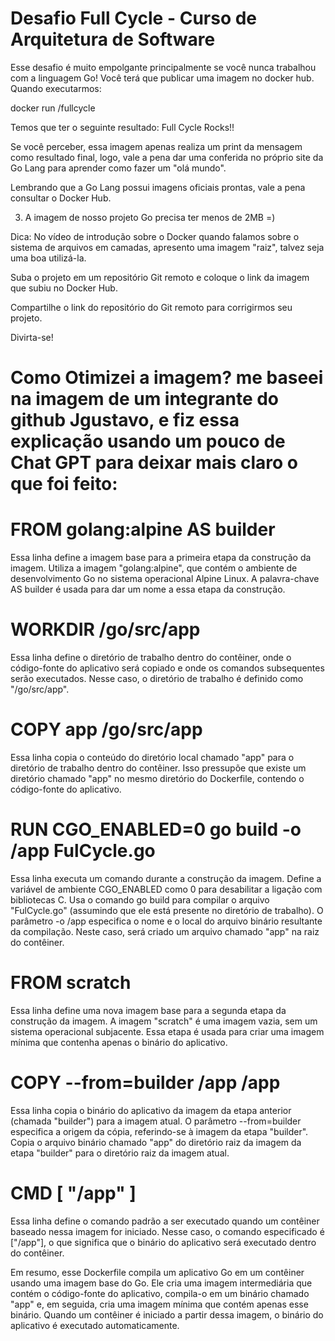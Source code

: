 # Desafio Full Cycle - Curso de Arquitetura de Software
Esse desafio é muito empolgante principalmente se você nunca trabalhou com a linguagem Go!
Você terá que publicar uma imagem no docker hub. Quando executarmos:

docker run <seu-user>/fullcycle

Temos que ter o seguinte resultado: Full Cycle Rocks!!

Se você perceber, essa imagem apenas realiza um print da mensagem como resultado final, logo, vale a pena dar uma conferida no próprio site da Go Lang para aprender como fazer um "olá mundo".

Lembrando que a Go Lang possui imagens oficiais prontas, vale a pena consultar o Docker Hub.

3) A imagem de nosso projeto Go precisa ter menos de 2MB =)

Dica: No vídeo de introdução sobre o Docker quando falamos sobre o sistema de arquivos em camadas, apresento uma imagem "raiz", talvez seja uma boa utilizá-la.

Suba o projeto em um repositório Git remoto e coloque o link da imagem que subiu no Docker Hub.

Compartilhe o link do repositório do Git remoto para corrigirmos seu projeto.

Divirta-se!


# Como Otimizei a imagem? me baseei na imagem de um integrante do github Jgustavo, e fiz essa explicação usando um pouco de Chat GPT para deixar mais claro o que foi feito:

# FROM golang:alpine AS builder

Essa linha define a imagem base para a primeira etapa da construção da imagem.
Utiliza a imagem "golang:alpine", que contém o ambiente de desenvolvimento Go no sistema operacional Alpine Linux.
A palavra-chave AS builder é usada para dar um nome a essa etapa da construção.

# WORKDIR /go/src/app

Essa linha define o diretório de trabalho dentro do contêiner, onde o código-fonte do aplicativo será copiado e onde os comandos subsequentes serão executados.
Nesse caso, o diretório de trabalho é definido como "/go/src/app".

# COPY app /go/src/app

Essa linha copia o conteúdo do diretório local chamado "app" para o diretório de trabalho dentro do contêiner.
Isso pressupõe que existe um diretório chamado "app" no mesmo diretório do Dockerfile, contendo o código-fonte do aplicativo.

# RUN CGO_ENABLED=0 go build -o /app FulCycle.go

Essa linha executa um comando durante a construção da imagem.
Define a variável de ambiente CGO_ENABLED como 0 para desabilitar a ligação com bibliotecas C.
Usa o comando go build para compilar o arquivo "FulCycle.go" (assumindo que ele está presente no diretório de trabalho).
O parâmetro -o /app especifica o nome e o local do arquivo binário resultante da compilação. Neste caso, será criado um arquivo chamado "app" na raiz do contêiner.

# FROM scratch

Essa linha define uma nova imagem base para a segunda etapa da construção da imagem.
A imagem "scratch" é uma imagem vazia, sem um sistema operacional subjacente.
Essa etapa é usada para criar uma imagem mínima que contenha apenas o binário do aplicativo.

# COPY --from=builder /app /app

Essa linha copia o binário do aplicativo da imagem da etapa anterior (chamada "builder") para a imagem atual.
O parâmetro --from=builder especifica a origem da cópia, referindo-se à imagem da etapa "builder".
Copia o arquivo binário chamado "app" do diretório raiz da imagem da etapa "builder" para o diretório raiz da imagem atual.

# CMD [ "/app" ]

Essa linha define o comando padrão a ser executado quando um contêiner baseado nessa imagem for iniciado.
Nesse caso, o comando especificado é ["/app"], o que significa que o binário do aplicativo será executado dentro do contêiner.

Em resumo, esse Dockerfile compila um aplicativo Go em um contêiner usando uma imagem base do Go. Ele cria uma imagem intermediária que contém o código-fonte do aplicativo, compila-o em um binário chamado "app" e, em seguida, cria uma imagem mínima que contém apenas esse binário. Quando um contêiner é iniciado a partir dessa imagem, o binário do aplicativo é executado automaticamente.

